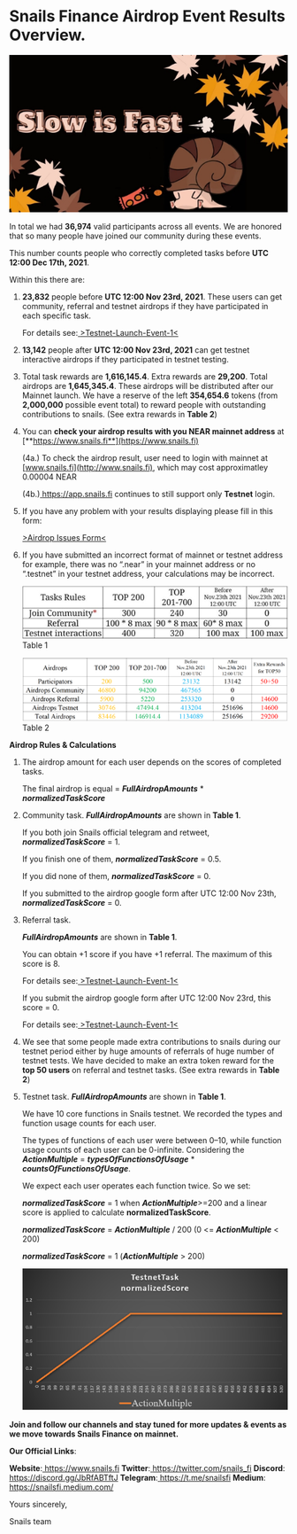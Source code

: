 # Snails Finance Airdrop Event Results Overview.

![](results_header.jpeg)

In total we had **36,974** valid participants across all events. We are honored that so many people have joined our community during these events.
<!--truncate-->

This number counts people who correctly completed tasks before **UTC 12:00 Dec 17th, 2021**.

Within this there are:

1. **23,832** people before **UTC 12:00 Nov 23rd, 2021**. These users can get community, referral and testnet airdrops if they have participated in each specific task.

   For details see:[ ](https://snails.fi/news/Testnet-Launch-Event-1)[>Testnet-Launch-Event-1<](https://snails.fi/news/Testnet-Launch-Event-1)

2. **13,142** people after **UTC 12:00 Nov 23rd, 2021** can get testnet interactive airdrops if they participated in testnet testing.

3. Total task rewards are **1,616,145.4**. Extra rewards are **29,200**. Total airdrops are **1,645,345.4**. These airdrops will be distributed after our Mainnet launch. We have a reserve of the left **354,654.6** tokens (from **2,000,000** possible event total) to reward people with outstanding contributions to snails. (See extra rewards in **Table 2**)

4. You can **check your airdrop results with you NEAR mainnet address** at[ ](https://www.snails.fi)[**https://www.snails.fi**](https://www.snails.fi)

   (4a.) To check the airdrop result, user need to login with mainnet at[ ](http://www.snails.fi)[www.snails.fi](http://www.snails.fi), which may cost approximatley 0.00004 NEAR

   (4b.)[ ](https://app.snails.fi)<https://app.snails.fi> continues to still support only **Testnet** login.

5. If you have any problem with your results displaying please fill in this form:

   [>Airdrop Issues Form<](https://forms.gle/zhdn6rPf98TmFeZE7)

6. If you have submitted an incorrect format of mainnet or testnet address for example, there was no “.near” in your mainnet address or no “.testnet” in your testnet address, your calculations may be incorrect.

   ![](results_table1.jpg)
Table 1

   ![](results_table2.png)
Table 2

**Airdrop Rules & Calculations**

1. The airdrop amount for each user depends on the scores of completed tasks.

   The final airdrop is equal = ***FullAirdropAmounts*** \* ***normalizedTaskScore***

2. Community task. ***FullAirdropAmounts*** are shown in **Table 1**.

   If you both join Snails official telegram and retweet, ***normalizedTaskScore*** = 1.

   If you finish one of them, ***normalizedTaskScore*** = 0.5.

    If you did none of them, ***normalizedTaskScore*** = 0.

   If you submitted to the airdrop google form after UTC 12:00 Nov 23th, ***normalizedTaskScore*** = 0.

3. Referral task.

   ***FullAirdropAmounts*** are shown in **Table 1**.

   You can obtain +1 score if you have +1 referral. The maximum of this score is 8.

   For details see:[ ](https://snails.fi/news/Testnet-Launch-Event-1)[>Testnet-Launch-Event-1<](https://snails.fi/news/Testnet-Launch-Event-1)

   If you submit the airdrop google form after UTC 12:00 Nov 23rd, this score = 0.

   For details see:[ ](https://snails.fi/news/Testnet-Launch-Event-1)[>Testnet-Launch-Event-1<](https://snails.fi/news/Testnet-Launch-Event-1)

4. We see that some people made extra contributions to snails during our testnet period either by huge amounts of referrals of huge number of testnet tests. We have decided to make an extra token reward for the **top 50 users** on referral and testnet tasks. (See extra rewards in **Table 2**)

5. Testnet task. ***FullAirdropAmounts*** are shown in **Table 1**.

   We have 10 core functions in Snails testnet. We recorded the types and function usage counts for each user.

   The types of functions of each user were between 0–10, while function usage counts of each user can be 0-infinite. Considering the ***ActionMultiple*** = ***typesOfFunctionsOfUsage*** \* ***countsOfFunctionsOfUsage***.

   We expect each user operates each function twice. So we set:

   ***normalizedTaskScore*** = 1 when ***ActionMultiple***>=200 and a linear score is applied to calculate **normalizedTaskScore**.

   ***normalizedTaskScore*** = ***ActionMultiple*** / 200 (0 <= ***ActionMultiple*** < 200)

   ***normalizedTaskScore*** = 1 (***ActionMultiple*** > 200)

   ![](normalized_score.png)


**Join and follow our channels and stay tuned for more updates & events as we move towards Snails Finance on mainnet.**

**Our Official Links**:

**Website**:[ ](https://www.snails.fi)<https://www.snails.fi>
**Twitter**:[ ](https://twitter.com/snails_fi)<https://twitter.com/snails_fi>
**Discord**:[ ](https://discord.gg/JbRfABTftJ)<https://discord.gg/JbRfABTftJ>
**Telegram**:[ ](https://t.me/snailsfi)<https://t.me/snailsfi>
**Medium**:[ ](https://snailsfi.medium.com/)<https://snailsfi.medium.com/>

Yours sincerely,

Snails team

